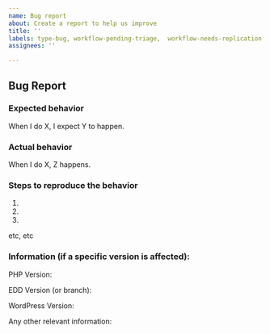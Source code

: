 ```yaml
---
name: Bug report
about: Create a report to help us improve
title: ''
labels: type-bug, workflow-pending-triage,  workflow-needs-replication
assignees: ''

---
```


## Bug Report
### Expected behavior
When I do X, I expect Y to happen.

### Actual behavior
When I do X, Z happens.

### Steps to reproduce the behavior
1)
2)
3)
etc, etc

### Information (if a specific version is affected):
PHP Version:

EDD Version (or branch):

WordPress Version:

Any other relevant information:

